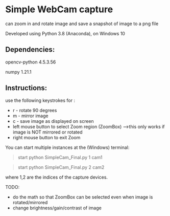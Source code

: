   # Simple WebCam capture
  can zoom in and rotate image
  and save a snapshot of image to a png file

  Developed using Python 3.8 (Anaconda), on Windows 10

  ## Dependencies: 
opencv-python     4.5.3.56

numpy             1.21.1


## Instructions: 
use the following keystrokes for :
- r - rotate 90 degrees 
- m - mirror image  
- c - save image as displayed on screen
- left mouse button to select Zoom region (ZoomBox) 
  -->this only works if image is NOT mirrored or rotated
- right mouse button to exit Zoom


You can start multiple instances at the (Windows) terminal:
> start python SimpleCam_Final.py 1 cam1

> start python SimpleCam_Final.py 2 cam2

where 1,2 are the indices of the capture devices.

TODO:
- do the math so that ZoomBox can be selected even when image is rotated/mirrored
- change brightness/gain/contrast of image
